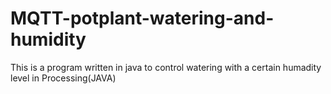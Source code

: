 # MQTT-potplant-watering-and-humidity
This is a program written in java to control watering with a certain humadity level in Processing(JAVA)
